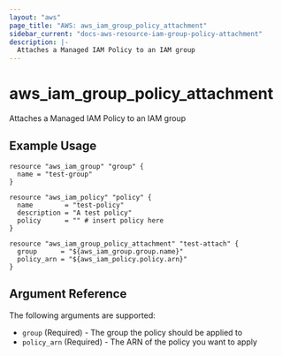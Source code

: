 ```yaml
---
layout: "aws"
page_title: "AWS: aws_iam_group_policy_attachment"
sidebar_current: "docs-aws-resource-iam-group-policy-attachment"
description: |-
  Attaches a Managed IAM Policy to an IAM group
---
```


# aws_iam_group_policy_attachment

Attaches a Managed IAM Policy to an IAM group

## Example Usage

```hcl
resource "aws_iam_group" "group" {
  name = "test-group"
}

resource "aws_iam_policy" "policy" {
  name        = "test-policy"
  description = "A test policy"
  policy      = "" # insert policy here
}

resource "aws_iam_group_policy_attachment" "test-attach" {
  group      = "${aws_iam_group.group.name}"
  policy_arn = "${aws_iam_policy.policy.arn}"
}
```

## Argument Reference

The following arguments are supported:

* `group`  (Required) - The group the policy should be applied to
* `policy_arn`  (Required) - The ARN of the policy you want to apply
